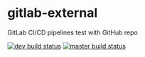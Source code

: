 # gitlab-external
GitLab CI/CD pipelines test with GitHub repo

[![dev build status](https://gitlab.com/loodos/sandbox/gitlab-external/badges/dev/build.svg)](https://gitlab.com/loodos/sandbox/gitlab-external/commits/dev)
[![master build status](https://gitlab.com/loodos/sandbox/gitlab-external/badges/master/build.svg)](https://gitlab.com/loodos/sandbox/gitlab-external/commits/master)

